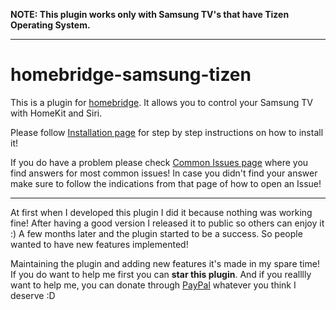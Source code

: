 **NOTE: This plugin works only with Samsung TV's that have Tizen Operating System.**

***

# homebridge-samsung-tizen
This is a plugin for [homebridge](https://github.com/nfarina/homebridge).
It allows you to control your Samsung TV with HomeKit and Siri.

Please follow [Installation page](https://github.com/tavicu/homebridge-samsung-tizen/wiki/Installation) for step by step instructions on how to install it!

If you do have a problem please check [Common Issues page](https://github.com/tavicu/homebridge-samsung-tizen/wiki/Common-Issues) where you find answers for most common issues!
In case you didn't find your answer make sure to follow the indications from that page of how to open an Issue!

***

At first when I developed this plugin I did it because nothing was working fine! After having a good version I released it to public so others can enjoy it :)
A few months later and the plugin started to be a success. So people wanted to have new features implemented!

Maintaining the plugin and adding new features it's made in my spare time!
If you do want to help me first you can **star this plugin**. And if you realllly want to help me, you can donate through [PayPal](https://www.paypal.com/cgi-bin/webscr?cmd=_s-xclick&hosted_button_id=5QLCDRNH77Z9L&source=url) whatever you think I deserve :D
